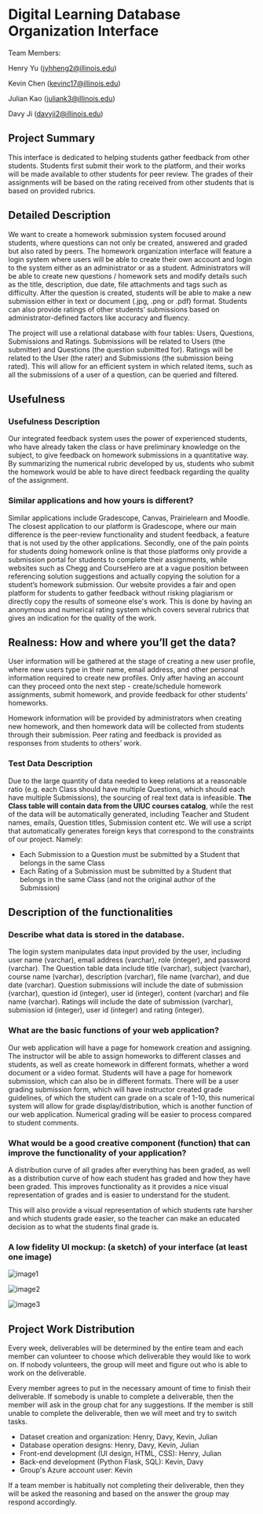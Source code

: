 # Digital Learning Database Organization Interface
Team Members:

Henry Yu (jyhheng2@illinois.edu)

Kevin Chen (kevinc17@illinois.edu)

Julian Kao (juliank3@illinois.edu)

Davy Ji (davyji2@illinois.edu) 


## Project Summary
This interface is dedicated to helping students gather feedback from other students. Students first submit their work to the platform, and their works will be made available to other students for peer review. The grades of their assignments will be based on the rating received from other students that is based on provided rubrics.


## Detailed Description
We want to create a homework submission system focused around students, where questions can not only be created, answered and graded but also rated by peers.  The homework organization interface will feature a login system where users will be able to create their own account and login to the system either as an administrator or as a student. Administrators will be able to create new questions / homework sets and modify details such as the title, description, due date, file attachments and tags such as difficulty. After the question is created, students will be able to make a new submission either in text or document (.jpg, .png or .pdf) format. Students can also provide ratings of other students’ submissions based on administrator-defined factors like accuracy and fluency. 


The project will use a relational database with four tables: Users, Questions, Submissions and Ratings. Submissions will be related to Users (the submitter) and Questions (the question submitted for). Ratings will be related to the User (the rater) and Submissions (the submission being rated). This will allow for an efficient system in which related items, such as all the submissions of a user of a question, can be queried and filtered. 


## Usefulness
### Usefulness Description
Our integrated feedback system uses the power of experienced students, who have already taken the class or have preliminary knowledge on the subject, to give feedback on homework submissions in a quantitative way. By summarizing the numerical rubric developed by us, students who submit the homework would be able to have direct feedback regarding the quality of the assignment. 


### Similar applications and how yours is different?
Similar applications include Gradescope, Canvas, Prairielearn and Moodle. The closest application to our platform is Gradescope, where our main difference is the peer-review functionality and student feedback, a feature that is not used by the other applications. Secondly, one of the pain points for students doing homework online is that those platforms only provide a submission portal for students to complete their assignments, while websites such as Chegg and CourseHero are at a vague position between referencing solution suggestions and actually copying the solution for a student’s homework submission. Our website provides a fair and open platform for students to gather feedback without risking plagiarism or directly copy the results of someone else's work. This is done by having an anonymous and numerical rating system which covers several rubrics that gives an indication for the quality of the work. 


## Realness: How and where you’ll get the data?
User information will be gathered at the stage of creating a new user profile, where new users type in their name, email address, and other personal information required to create new profiles. Only after having an account can they proceed onto the next step - create/schedule homework assignments, submit homework, and provide feedback for other students’ homeworks.


Homework information will be provided by administrators when creating new homework, and then homework data will be collected from students through their submission. Peer rating and feedback is provided as responses from students to others’ work.

### Test Data Description
Due to the large quantity of data needed to keep relations at a reasonable ratio (e.g. each Class should have multiple Questions, which should each have multiple Submissions), the sourcing of real text data is infeasible. **The Class table will contain data from the UIUC courses catalog**, while the rest of the data will be automatically generated, including Teacher and Student names, emails, Question titles, Submission content etc. We will use a script that automatically generates foreign keys that correspond to the constraints of our project. Namely:
-  Each Submission to a Question must be submitted by a Student that belongs in the same Class
- Each Rating of a Submission must be submitted by a Student that belongs in the same Class (and not the original author of the Submission) 

## Description of the functionalities
### Describe what data is stored in the database.
The login system manipulates data input provided by the user, including user name (varchar), email address (varchar), role (integer), and password (varchar). The Question table data include title (varchar), subject (varchar), course name (varchar), description (varchar), file name (varchar), and due date (varchar).
Question submissions will include the date of submission (varchar), question id (integer), user id (integer), content (varchar) and file name (varchar). Ratings will include the date of submission (varchar), submission id (integer), user id (integer) and rating (integer).


### What are the basic functions of your web application?
Our web application will have a page for homework creation and assigning. The instructor will be able to assign homeworks to different classes and students, as well as create homework in different formats, whether a word document or a video format. Students will have a page for homework submission, which can also be in different formats. There will be a user grading submission form, which will have instructor created grade guidelines, of which the student can grade on a scale of 1-10, this numerical system will allow for grade display/distribution, which is another function of our web application. Numerical grading will be easier to process compared to student comments.


### What would be a good creative component (function) that can improve the functionality of your application?
A distribution curve of all grades after everything has been graded, as well as a distribution curve of how each student has graded and how they have been graded. This improves functionality as it provides a nice visual representation of grades and is easier to understand for the student.


This will also provide a visual representation of which students rate harsher and which students grade easier, so the teacher can make an educated decision as to what the students final grade is.


### A low fidelity UI mockup: (a sketch) of your interface (at least one image)
![image1](https://github.com/uiuc-fa21-cs411/24/blob/main/image/1.JPG)

![image2](https://github.com/uiuc-fa21-cs411/24/blob/main/image/2.JPG)

![image3](https://github.com/uiuc-fa21-cs411/24/blob/main/image/3.JPG)

## Project Work Distribution
Every week, deliverables will be determined by the entire team and each member can volunteer to choose which deliverable they would like to work on. If nobody volunteers, the group will meet and figure out who is able to work on the deliverable.


Every member agrees to put in the necessary amount of time to finish their deliverable. If somebody is unable to complete a deliverable, then the member will ask in the group chat for any suggestions. If the member is still unable to complete the deliverable, then we will meet and try to switch tasks. 

- Dataset creation and organization: Henry, Davy, Kevin, Julian
- Database operation designs: Henry, Davy, Kevin, Julian
- Front-end development (UI design, HTML, CSS): Henry, Julian
- Back-end development (Python Flask, SQL): Kevin, Davy
- Group's Azure account user: Kevin

If a team member is habitually not completing their deliverable, then they will be asked the reasoning and based on the answer the group may respond accordingly. 


 
 
